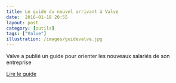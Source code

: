 ```yaml
---
title: Le guide du nouvel arrivant à Valve
date:  2016-01-18 20:55
layout: post
category: [outils]
tags: ["Valve"]
illustration: /images/guidevalve.jpg
---
```


Valve a publié un guide pour orienter les nouveaux salariés de son entreprise

[Lire le guide](http://www.valvesoftware.com/company/Valve_Handbook_LowRes.pdf)

